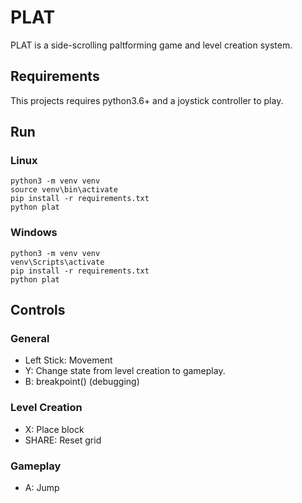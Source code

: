 # PLAT

PLAT is a side-scrolling paltforming game and level creation system. 

## Requirements
This projects requires python3.6+ and a joystick controller to play.

## Run

### Linux

	python3 -m venv venv
	source venv\bin\activate
	pip install -r requirements.txt
	python plat

### Windows

	python3 -m venv venv
	venv\Scripts\activate
	pip install -r requirements.txt
	python plat

## Controls

### General

* Left Stick: Movement
* Y: Change state from level creation to gameplay.
* B: breakpoint() (debugging)

### Level Creation

* X: Place block
* SHARE: Reset grid

### Gameplay

* A: Jump
